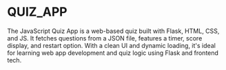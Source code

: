 # QUIZ_APP
The JavaScript Quiz App is a web-based quiz built with Flask, HTML, CSS, and JS. It fetches questions from a JSON file, features a timer, score display, and restart option. With a clean UI and dynamic loading, it's ideal for learning web app development and quiz logic using Flask and frontend tech.
